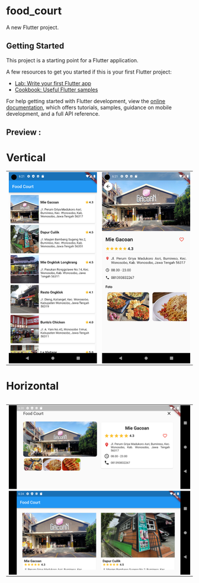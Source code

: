 # food_court

A new Flutter project.

## Getting Started

This project is a starting point for a Flutter application.

A few resources to get you started if this is your first Flutter project:

- [Lab: Write your first Flutter app](https://docs.flutter.dev/get-started/codelab)
- [Cookbook: Useful Flutter samples](https://docs.flutter.dev/cookbook)

For help getting started with Flutter development, view the
[online documentation](https://docs.flutter.dev/), which offers tutorials,
samples, guidance on mobile development, and a full API reference.

## Preview :

# Vertical
<table>
    <tr>
        <td><img src="screenshots/Screenshot_1696418471.png" align="center" alt="4"</td>
        <td><img src="screenshots/Screenshot_1696418474.png" align="center" alt="4"</td>
    </tr>
<table>

# Horizontal
<table>
  <tr>
      <td><img src="screenshots/Screenshot_1696418422.png" align="center" alt="4"</td>
  </tr>
    <tr>
      <td><img src="screenshots/Screenshot_1696418664.png" align="center" alt="4"</td>
    </tr>
</table>
